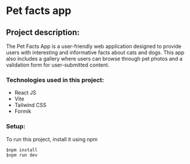 # Pet facts app

## Project description:

The Pet Facts App is a user-friendly web application designed to provide users with interesting and informative facts about cats and dogs. This app also includes a gallery where users can browse through pet photos and a validation form for user-submitted content.

### Technologies used in this project:

- React JS
- Vite
- Tailwind CSS
- Formik

### Setup:

To run this project, install it using npm

```
$npm install
$npm run dev
```
